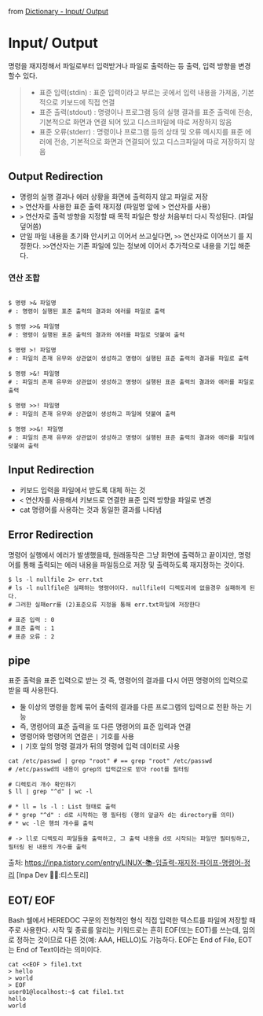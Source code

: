 from [Dictionary - Input/ Output](https://github.com/newkayak12/Dictionary/blob/master/linux/Input_Output.md)

# Input/ Output
명령을 재지정해서 파일로부터 입력받거나 파일로 출력하는 등 출력, 입력 방향을 변경할수 있다.

>
> - 표준 입력(stdin) : 표준 입력이라고 부르는 곳에서 입력 내용을 가져옴, 기본적으로 키보드에 직접 연결
> - 표준 출력(stdout) : 명령이나 프로그램 등의 실행 결과를 표준 출력에 전송, 기본적으로 화면과 연결 되어 있고 디스크파일에 따로 저장하지 않음
> - 표준 오류(stderr) : 명령이나 프로그램 등의 상태 및 오류 메시지를 표준 에러에 전송, 기본적으로 화면과 연결되어 있고 디스크파일에 따로 저장하지 않음
>
 

## Output Redirection

- 명령의 실행 결과나 에러 상황을 화면에 출력하지 않고 파일로 저장
- `>` 연산자를 사용한 표준 출력 재지정 (파일명 앞에 > 연산자를 사용)
- `>` 연산자로 출력 방향을 지정할 때 목적 파일은 항상 처음부터 다시 작성된다. (파일 덮어씀)
- 만일 파일 내용을 초기화 안시키고 이어서 쓰고싶다면, `>>` 연산자로 이어쓰기 를 지정한다. `>>`연산자는 기존 파일에 있는 정보에 이어서 추가적으로 내용을 기입 해준다.

### 연산 조합
```shell

$ 명령 >& 파일명 
# : 명령이 실행된 표준 출력의 결과와 에러를 파일로 출력

$ 명령 >>& 파일명 
# : 명령이 실행된 표준 출력의 결과와 에러를 파일로 덧붙여 출력

$ 명령 >! 파일명 
# : 파일의 존재 유무와 상관없이 생성하고 명령이 실행된 표준 출력의 결과를 파일로 출력

$ 명령 >&! 파일명 
# : 파일의 존재 유무와 상관없이 생성하고 명령이 실행된 표준 출력의 결과와 에러를 파일로 출력

$ 명령 >>! 파일명 
# : 파일의 존재 유무와 상관없이 생성하고 파일에 덧붙여 출력

$ 명령 >>&! 파일명 
# : 파일의 존재 유무와 상관없이 생성하고 명령이 실행된 표준 출력의 결과와 에러를 파일에 덧붙여 출력

```

## Input Redirection
- 키보드 입력을 파일에서 받도록 대체 하는 것
- `<` 연산자를 사용해서 키보드로 연결한 표준 입력 방향을 파일로 변경
-  cat 명령어를 사용하는 것과 동일한 결과를 나타냄


## Error Redirection
명령어 실행에서 에러가 발생했을때, 원래동작은 그냥 화면에 출력하고 끝이지만,
명령어를 통해 출력되는 에러 내용을 파일등으로 저장 및 출력하도록 재지정하는 것이다.
```shell
$ ls -l nullfile 2> err.txt
# ls -l nullfile은 실패하는 명령어이다. nullfile이 디렉토리에 없을경우 실패하게 된다.
# 그러한 실패err를 (2)표준오류 지정을 통해 err.txt파일에 저장한다

# 표준 입력 : 0
# 표준 출력 : 1
# 표준 오류 : 2
```

## pipe
표준 출력을 표준 입력으로 받는 것 즉, 명령어의 결과를 다시 어떤 명령어의 입력으로 받을 때 사용한다.
- 둘 이상의 명령을 함께 묶어 출력의 결과를 다른 프로그램의 입력으로 전환 하는 기능
- 즉, 명령어의 표준 출력을 또 다른 명령어의 표준 입력과 연결
- 명령어와 명령어의 연결은 `|` 기호를 사용
- `|` 기호 앞의 명령 결과가 뒤의 명령에 입력 데이터로 사용

```shell
cat /etc/passwd | grep "root" # == grep "root" /etc/passwd
# /etc/passwd의 내용이 grep의 입력값으로 받아 root를 필터링

# 디렉토리 개수 확인하기 
$ ll | grep "^d" | wc -l

# * ll = ls -l : List 형태로 출력
# * grep "^d" : d로 시작하는 행 필터링 (행의 앞글자 d는 directory를 의미)
# * wc -l은 행의 개수를 출력

# -> ll로 디렉토리 파일들을 출력하고, 그 출력 내용을 d로 시작되는 파일만 필터링하고, 필터링 된 내용의 개수를 출력
```


출처: https://inpa.tistory.com/entry/LINUX-📚-입출력-재지정-파이프-명령어-정리 [Inpa Dev 👨‍💻:티스토리]


## EOT/ EOF
Bash 쉘에서 HEREDOC 구문의 전형적인 형식
직접 입력한 텍스트를 파일에 저장할 때 주로 사용한다.
시작 및 종료를 알리는 키워드로는 흔히 EOF(또는 EOT)를 쓰는데, 임의로 정하는 것이므로 다른 것(예: AAA, HELLO)도 가능하다.
EOF는 End of File, EOT는 End of Text이라는 의미이다.

```shell
cat <<EOF > file1.txt
> hello
> world
> EOF
user01@localhost:~$ cat file1.txt
hello
world

```
